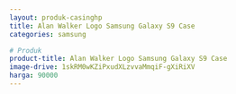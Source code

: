 ```yaml
---
layout: produk-casinghp
title: Alan Walker Logo Samsung Galaxy S9 Case
categories: samsung

# Produk
product-title: Alan Walker Logo Samsung Galaxy S9 Case
image-drive: 1skRM0wKZiPxudXLzvvaMmqiF-gXiRiXV
harga: 90000
---
```

